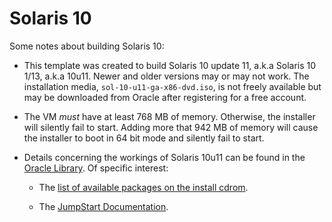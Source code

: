 Solaris 10
==========

Some notes about building Solaris 10:

  - This template was created to build Solaris 10 update 11, a.k.a Solaris 10 1/13, a.k.a 10u11.
    Newer and older versions may or may not work.
    The installation media, `sol-10-u11-ga-x86-dvd.iso`, is not freely available but may be downloaded from Oracle after registering for a free account.

  - The VM *must* have at least 768 MB of memory.
    Otherwise, the installer will silently fail to start.
    Adding more that 942 MB of memory will cause the installer to boot in 64 bit mode and silently fail to start.

  - Details concerning the workings of Solaris 10u11 can be found in the [Oracle Library][solaris 10u11 library].
    Of specific interest:

      - The [list of available packages on the install cdrom][solaris 10u11 packages].

      - The [JumpStart Documentation][solaris 10u11 jumpstart].

[solaris 10u11 library]: http://docs.oracle.com/cd/E26505_01/html/E27063/index.html
[solaris 10u11 packages]: http://docs.oracle.com/cd/E26505_01/html/E27063/index.html
[solaris 10u11 jumpstart]: http://docs.oracle.com/cd/E26505_01/html/E28039/index.html

